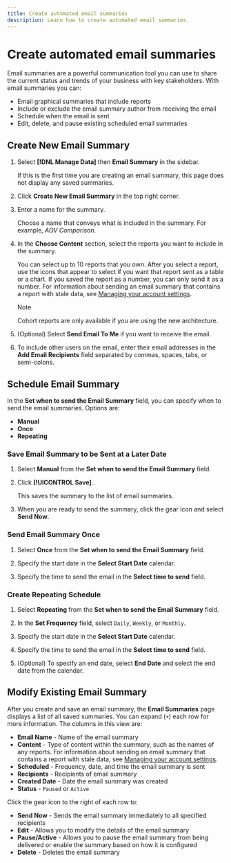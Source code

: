 ```yaml
---
title: Create automated email summaries
description: Learn how to create automated email summaries.
---
```

# Create automated email summaries

Email summaries are a powerful communication tool you can use to share the current status and trends of your business with key stakeholders. With email summaries you can:

* Email graphical summaries that include reports
* Include or exclude the email summary author from receiving the email
* Schedule when the email is sent
* Edit, delete, and pause existing scheduled email summaries

## Create New Email Summary

1. Select **[!DNL Manage Data]** then **Email Summary** in the sidebar.

   If this is the first time you are creating an email summary, this page does not display any saved summaries.

1. Click **Create New Email Summary** in the top right corner.

1. Enter a name for the summary.

   Choose a name that conveys what is included in the summary. For example, _AOV Comparison_.

1. In the **Choose Content** section, select the reports you want to include in the summary.

   You can select up to 10 reports that you own. After you select a report, use the icons that appear to select if you want that report sent as a table or a chart. If you saved the report as a number, you can only send it as a number. For information about sending an email summary that contains a report with stale data, see [Managing your account settings](../../administrator/account-management/managing-account-settings.md).

   >[!NOTE]
   >
   >Cohort reports are only available if you are using the new architecture.

1. (Optional) Select **Send Email To Me** if you want to receive the email.

1. To include other users on the email, enter their email addresses in the **Add Email Recipients** field separated by commas, spaces, tabs, or semi-colons.

## Schedule Email Summary

In the **Set when to send the Email Summary** field, you can specify when to send the email summaries. Options are:

* **Manual**
* **Once**
* **Repeating**

### Save Email Summary to be Sent at a Later Date

1. Select **Manual** from the **Set when to send the Email Summary** field.

1. Click **[!UICONTROL Save]**.

   This saves the summary to the list of email summaries.

1. When you are ready to send the summary, click the gear icon and select **Send Now**.

### Send Email Summary Once

1. Select **Once** from the **Set when to send the Email Summary** field.

1. Specify the start date in the **Select Start Date** calendar.

1. Specify the time to send the email in the **Select time to send** field.

### Create Repeating Schedule

1. Select **Repeating** from the **Set when to send the Email Summary** field.

1. In the **Set Frequency** field, select `Daily`, `Weekly`, or `Monthly`.

1. Specify the start date in the **Select Start Date** calendar.

1. Specify the time to send the email in the **Select time to send** field.

1. (Optional) To specify an end date, select **End Date** and select the end date from the calendar.

## Modify Existing Email Summary

After you create and save an email summary, the **Email Summaries** page displays a list of all saved summaries. You can expand (`+`) each row for more information. The columns in this view are:

* **Email Name** - Name of the email summary
* **Content** - Type of content within the summary, such as the names of any reports. For information about sending an email summary that contains a report with stale data, see [Managing your account settings](../../administrator/account-management/managing-account-settings.md).
* **Scheduled** - Frequency, date, and time the email summary is sent
* **Recipients** - Recipients of email summary
* **Created Date** - Date the email summary was created
* **Status** - `Paused` or `Active`

Click the gear icon to the right of each row to:

* **Send Now** - Sends the email summary immediately to all specified recipients
* **Edit** - Allows you to modify the details of the email summary
* **Pause/Active** - Allows you to pause the email summary from being delivered or enable the summary based on how it is configured
* **Delete** - Deletes the email summary
